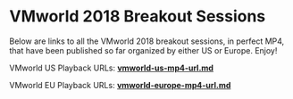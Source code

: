 # VMworld 2018 Breakout Sessions

Below are links to all the VMworld 2018 breakout sessions, in perfect MP4, that have been published so far organized by either US or Europe. Enjoy!

VMworld US Playback URLs: **[vmworld-us-mp4-url.md](vmworld-us-mp4-url.md)**

VMworld EU Playback URLs: **[vmworld-europe-mp4-url.md](vmworld-europe-mp4-url.md)**